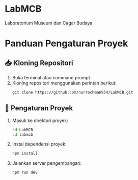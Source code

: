 # LabMCB
Laboratorium Museum dan Cagar Budaya

# Panduan Pengaturan Proyek

## 📥 Kloning Repositori

1. Buka terminal atau command prompt
2. Kloning repositori menggunakan perintah berikut:
   ```bash
   git clone https://github.com/nurrochman954/LabMCB.git
   ```

## 🔧 Pengaturan Proyek

1. Masuk ke direktori proyek:
   ```bash
   cd LabMCB
   cd labmcb
   ```

2. Instal dependensi proyek:
   ```bash
   npm install
   ```

3. Jalankan server pengembangan:
   ```bash
   npm run dev
   ```
